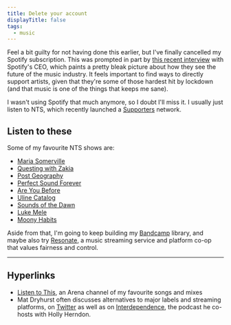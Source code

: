 ```yaml
---
title: Delete your account
displayTitle: false
tags:
  - music
---
```


Feel a bit guilty for not having done this earlier, but I've finally cancelled my Spotify subscription. This was prompted in part by [this recent interview](https://musically.com/2020/07/30/spotify-ceo-talks-covid-19-artist-incomes-and-podcasting-interview/) with Spotify's CEO, which paints a pretty bleak picture about how they see the future of the music industry. It feels important to find ways to directly support artists, given that they're some of those hardest hit by lockdown (and that music is one of the things that keeps me sane).

I wasn't using Spotify that much anymore, so I doubt I'll miss it. I usually just listen to NTS, which recently launched a [Supporters](https://www.nts.live/supporters) network.

## Listen to these
Some of my favourite NTS shows are:
- [Maria Somerville](https://www.nts.live/shows/maria-somerville)
- [Questing with Zakia](https://www.nts.live/shows/questing-w-zakia)
- [Post Geography](https://www.nts.live/shows/post-geography)
- [Perfect Sound Forever](https://www.nts.live/shows/perfect-sound-forever)
- [Are You Before](https://www.nts.live/shows/are-you-before)
- [Uline Catalog](https://www.nts.live/shows/uline-catalog)
- [Sounds of the Dawn](https://www.nts.live/shows/soundsofthedawn)
- [Luke Mele](https://www.nts.live/shows/luke-mele)
- [Moony Habits](https://www.nts.live/shows/moony-habits)

Aside from that, I'm going to keep building my [Bandcamp](https://bandcamp.com/) library, and maybe also try [Resonate](https://resonate.is/), a music streaming service and platform co-op that values fairness and control.

---

## Hyperlinks
- [Listen to This](https://www.are.na/gemma-copeland/listen-to-this-8z3shemr_fe), an Arena channel of my favourite songs and mixes
- Mat Dryhurst often discusses alternatives to major labels and streaming platforms, on [Twitter]((https://twitter.com/matdryhurst/status/1289524738205683713)) as well as on [Interdependence](https://interdependence.fm/episodes), the podcast he co-hosts with Holly Herndon.



